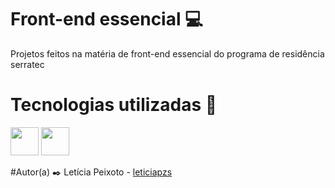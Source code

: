 # Front-end essencial 💻 
Projetos feitos na matéria de front-end essencial do programa de residência serratec

# Tecnologias utilizadas  🔧

<img src="https://github.com/user-attachments/assets/00c7d151-bdf4-4cd1-a20d-1616f1c0677d" width="45">
<img src="https://github.com/user-attachments/assets/3135b2a7-3085-45c4-8c4d-3710e28c025c" width="45">

#Autor(a) ✒️
Letícia Peixoto - [leticiapzs](https://github.com/leticiapzs)


